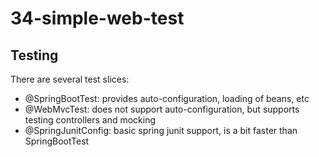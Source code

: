 # 34-simple-web-test

## Testing
There are several test slices:

- @SpringBootTest: provides auto-configuration, loading of beans, etc
- @WebMvcTest: does not support auto-configuration, but supports testing controllers and mocking
- @SpringJunitConfig: basic spring junit support, is a bit faster than SpringBootTest

